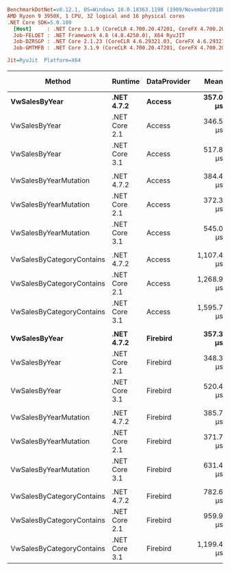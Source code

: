 ``` ini

BenchmarkDotNet=v0.12.1, OS=Windows 10.0.18363.1198 (1909/November2018Update/19H2)
AMD Ryzen 9 3950X, 1 CPU, 32 logical and 16 physical cores
.NET Core SDK=5.0.100
  [Host]     : .NET Core 3.1.9 (CoreCLR 4.700.20.47201, CoreFX 4.700.20.47203), X64 RyuJIT
  Job-FELQET : .NET Framework 4.8 (4.8.4250.0), X64 RyuJIT
  Job-DZRSGP : .NET Core 2.1.23 (CoreCLR 4.6.29321.03, CoreFX 4.6.29321.01), X64 RyuJIT
  Job-GMTMFB : .NET Core 3.1.9 (CoreCLR 4.700.20.47201, CoreFX 4.700.20.47203), X64 RyuJIT

Jit=RyuJit  Platform=X64  

```
|                    Method |       Runtime | DataProvider |       Mean |     Median | Ratio | Gen 0 | Gen 1 | Gen 2 | Allocated |
|-------------------------- |-------------- |------------- |-----------:|-----------:|------:|------:|------:|------:|----------:|
|             **VwSalesByYear** |    **.NET 4.7.2** |       **Access** |   **357.0 μs** |   **357.2 μs** |  **1.00** |     **-** |     **-** |     **-** |    **128 KB** |
|             VwSalesByYear | .NET Core 2.1 |       Access |   346.5 μs |   346.1 μs |  0.98 |     - |     - |     - | 103.95 KB |
|             VwSalesByYear | .NET Core 3.1 |       Access |   517.8 μs |   519.5 μs |  1.45 |     - |     - |     - | 107.61 KB |
|                           |               |              |            |            |       |       |       |       |           |
|     VwSalesByYearMutation |    .NET 4.7.2 |       Access |   384.4 μs |   383.7 μs |  1.00 |     - |     - |     - |    136 KB |
|     VwSalesByYearMutation | .NET Core 2.1 |       Access |   372.3 μs |   371.9 μs |  0.97 |     - |     - |     - |  114.1 KB |
|     VwSalesByYearMutation | .NET Core 3.1 |       Access |   545.0 μs |   545.5 μs |  1.41 |     - |     - |     - | 113.23 KB |
|                           |               |              |            |            |       |       |       |       |           |
| VwSalesByCategoryContains |    .NET 4.7.2 |       Access | 1,107.4 μs | 1,107.3 μs |  1.00 |     - |     - |     - |    376 KB |
| VwSalesByCategoryContains | .NET Core 2.1 |       Access | 1,268.9 μs | 1,259.7 μs |  1.15 |     - |     - |     - | 343.45 KB |
| VwSalesByCategoryContains | .NET Core 3.1 |       Access | 1,595.7 μs | 1,584.6 μs |  1.43 |     - |     - |     - | 343.69 KB |
|                           |               |              |            |            |       |       |       |       |           |
|             **VwSalesByYear** |    **.NET 4.7.2** |     **Firebird** |   **357.3 μs** |   **356.7 μs** |  **1.00** |     **-** |     **-** |     **-** |    **128 KB** |
|             VwSalesByYear | .NET Core 2.1 |     Firebird |   348.3 μs |   349.5 μs |  0.97 |     - |     - |     - | 104.57 KB |
|             VwSalesByYear | .NET Core 3.1 |     Firebird |   520.4 μs |   519.2 μs |  1.45 |     - |     - |     - | 108.59 KB |
|                           |               |              |            |            |       |       |       |       |           |
|     VwSalesByYearMutation |    .NET 4.7.2 |     Firebird |   385.7 μs |   381.4 μs |  1.00 |     - |     - |     - |    136 KB |
|     VwSalesByYearMutation | .NET Core 2.1 |     Firebird |   371.7 μs |   372.1 μs |  0.96 |     - |     - |     - | 115.28 KB |
|     VwSalesByYearMutation | .NET Core 3.1 |     Firebird |   631.4 μs |   600.1 μs |  1.69 |     - |     - |     - |  114.4 KB |
|                           |               |              |            |            |       |       |       |       |           |
| VwSalesByCategoryContains |    .NET 4.7.2 |     Firebird |   782.6 μs |   777.3 μs |  1.00 |     - |     - |     - |    288 KB |
| VwSalesByCategoryContains | .NET Core 2.1 |     Firebird |   959.9 μs |   950.0 μs |  1.23 |     - |     - |     - | 263.25 KB |
| VwSalesByCategoryContains | .NET Core 3.1 |     Firebird | 1,199.4 μs | 1,193.6 μs |  1.52 |     - |     - |     - | 262.42 KB |
